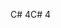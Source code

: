 <span data-ttu-id="de6b2-101">C# 4</span><span class="sxs-lookup"><span data-stu-id="de6b2-101">C# 4</span></span>

